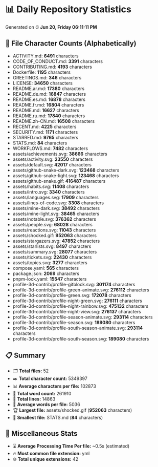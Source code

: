 # 📊 Daily Repository Statistics
Generated on ⏰ **Jun 20, Friday 06:11:11 PM**

## 📂 File Character Counts (Alphabetically)
- ACTIVITY.md: **6491** characters
- CODE_OF_CONDUCT.md: **3391** characters
- CONTRIBUTING.md: **4193** characters
- Dockerfile: **1195** characters
- GREETINGS.md: **346** characters
- LICENSE: **34650** characters
- README.ar.md: **17380** characters
- README.de.md: **16847** characters
- README.es.md: **16878** characters
- README.fr.md: **16804** characters
- README.md: **16627** characters
- README.ru.md: **17840** characters
- README.zh-CN.md: **16508** characters
- RECENT.md: **4225** characters
- SECURITY.md: **1171** characters
- STARRED.md: **9765** characters
- STATS.md: **84** characters
- WORKFLOWS.md: **7482** characters
- assets/achievements.svg: **38666** characters
- assets/activity.svg: **23550** characters
- assets/default.svg: **42017** characters
- assets/github-snake-dark.svg: **123468** characters
- assets/github-snake-light.svg: **123468** characters
- assets/github-snake.gif: **416487** characters
- assets/habits.svg: **11408** characters
- assets/intro.svg: **3340** characters
- assets/languages.svg: **17909** characters
- assets/lines-of-code.svg: **3308** characters
- assets/mine-dark.svg: **38492** characters
- assets/mine-light.svg: **38465** characters
- assets/notable.svg: **376362** characters
- assets/people.svg: **68028** characters
- assets/reactions.svg: **11043** characters
- assets/shocked.gif: **952063** characters
- assets/stargazers.svg: **47852** characters
- assets/starlists.svg: **8497** characters
- assets/summary.svg: **28077** characters
- assets/tickets.svg: **22430** characters
- assets/topics.svg: **3277** characters
- compose.yaml: **565** characters
- package.json: **2069** characters
- pnpm-lock.yaml: **15547** characters
- profile-3d-contrib/profile-gitblock.svg: **301174** characters
- profile-3d-contrib/profile-green-animate.svg: **276112** characters
- profile-3d-contrib/profile-green.svg: **172078** characters
- profile-3d-contrib/profile-night-green.svg: **276111** characters
- profile-3d-contrib/profile-night-rainbow.svg: **475132** characters
- profile-3d-contrib/profile-night-view.svg: **276137** characters
- profile-3d-contrib/profile-season-animate.svg: **293114** characters
- profile-3d-contrib/profile-season.svg: **189080** characters
- profile-3d-contrib/profile-south-season-animate.svg: **293114** characters
- profile-3d-contrib/profile-south-season.svg: **189080** characters

## 📋 Summary
- 🗂️ **Total files:** 52
- ✒️ **Total character count:** 5349397
- 📊 **Average characters per file:** 102873
- 📝 **Total word count:** 261910
- 🧾 **Total lines:** 14863
- 📐 **Average words per file:** 5036
- 🏆 **Largest file:** assets/shocked.gif (**952063** characters)
- 🥉 **Smallest file:** STATS.md (**84** characters)

## 🌟 Miscellaneous Stats
- ⌛ **Average Processing Time Per file:** ~0.5s (estimated)
- 🔥 **Most common file extension:** yml
- 🌐 **Total unique extensions:** 42
